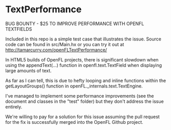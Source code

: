 # TextPerformance

BUG BOUNTY - $25 TO IMPROVE PERFORMANCE WITH OPENFL TEXTFIELDS

Included in this repo is a simple test case that illustrates the issue. Source code can be found in src/Main.hx or you can try it out at http://tamarcurry.com/openFLTextPerformance/

In HTML5 builds of OpenFL projects, there is significant slowdown when using the appendText(...) function in openfl.text.TextField when displaying large amounts of text.

As far as I can tell, this is due to hefty looping and inline functions within the getLayoutGroups() function in openFL._internals.text.TextEngine.

I've managed to implement some performance improvements (see the document and classes in the "test" folder) but they don't address the issue entirely.

We're willing to pay for a solution for this issue assuming the pull request for the fix is successfully merged into the OpenFL Github project.